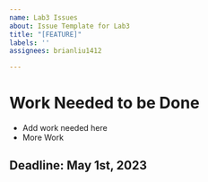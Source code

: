 ```yaml
---
name: Lab3 Issues
about: Issue Template for Lab3
title: "[FEATURE]"
labels: ''
assignees: brianliu1412

---
```


# Work Needed to be Done

- Add work needed here
- More Work

## Deadline: May 1st, 2023
